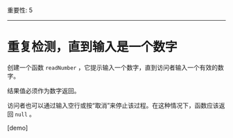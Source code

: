 重要性: 5

---

# 重复检测，直到输入是一个数字

创建一个函数 `readNumber` ，它提示输入一个数字，直到访问者输入一个有效的数字。

结果值必须作为数字返回。

访问者也可以通过输入空行或按“取消”来停止该过程。在这种情况下，函数应该返回 `null` 。

[demo]

